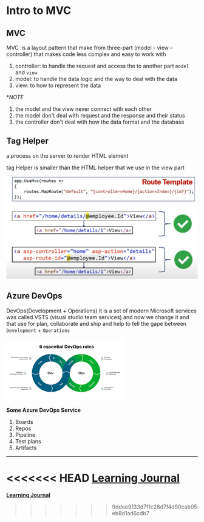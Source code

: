 # Intro to MVC
## MVC
MVC :is a layout pattern that make from three-part (model - view - controller) that makes code less complex and easy to work with 

1. controller: to handle the request and access the to another part `model` and `view`
2. model: to handle the data logic and the way to deal with the data 
3. view: to how to represent the data 


**NOTE*
1. the model and the view never connect with each other
2. the model don't deal with request and the response and their status
3. the controller don't deal with how the data format and the database 

## Tag Helper 
a process on the server to render HTML element 

tag Helper is smaller than the HTML helper that we use in the view part 


![img](Tag1.PNG)


## Azure DevOps

DevOps(Development + Operations)
it is a set of modern Microsoft services was called VSTS (visual studio team services) and now we
change it and that use for plan, collaborate and ship and help to fell the gape between `Development` + `Operations`


![img](DEVOPS.png)


**Some Azure DevOps Service**
1. Boards 
2. Repos  
3. Pipeline
4. Test plans
5. Artifacts

----------------------
<<<<<<< HEAD
**[Learning Journal](./LearningJournal.md)**
=======
**[Learning Journal](./LearningJournal.md)**
>>>>>>> 9ddee9133d7f1c28d7f4d90cab05eb8d1ad6cdb7
